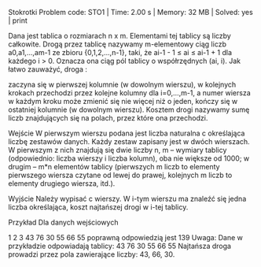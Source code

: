 Stokrotki
Problem code: STO1 | Time: 2.00 s | Memory: 32 MB | Solved: yes | print

Dana jest tablica o rozmiarach n x m. Elementami tej tablicy są liczby całkowite. Drogą przez tablicę nazywamy m-elementowy ciąg liczb a0,a1,…,am-1 ze zbioru {0,1,2,...,n-1}, taki, że ai-1 - 1 ≤ ai ≤ ai-1 + 1 dla każdego i > 0. Oznacza ona ciąg pól tablicy o współrzędnych (ai, i). Jak łatwo zauważyć, droga :

zaczyna się w pierwszej kolumnie (w dowolnym wierszu),
w kolejnych krokach przechodzi przez kolejne kolumny dla i=0,…,m-1, a numer wiersza w każdym kroku może zmienić się nie więcej niż o jeden,
kończy się w ostatniej kolumnie (w dowolnym wierszu).
Kosztem drogi nazywamy sumę liczb znajdujących się na polach, przez które ona przechodzi.

Wejście
W pierwszym wierszu podana jest liczba naturalna c określająca liczbę zestawów danych. Każdy zestaw zapisany jest w dwóch wierszach. W pierwszym z nich znajdują się dwie liczby n, m – wymiary tablicy (odpowiednio: liczba wierszy i liczba kolumn), oba nie większe od 1000; w drugim – m*n elementów tablicy (pierwszych m liczb to elementy pierwszego wiersza czytane od lewej do prawej, kolejnych m liczb to elementy drugiego wiersza, itd.).

Wyjście
Należy wypisać c wierszy. W i-tym wierszu ma znaleźć się jedna liczba określająca, koszt najtańszej drogi w i-tej tablicy.

Przykład
Dla danych wejściowych

1
2 3
43 76 30 55 66 55
poprawną odpowiedzią jest
139
Uwaga:
Dane w przykładzie odpowiadają tablicy:
43 76 30 
55 66 55
Najtańsza droga prowadzi przez pola zawierające liczby: 43, 66, 30.
